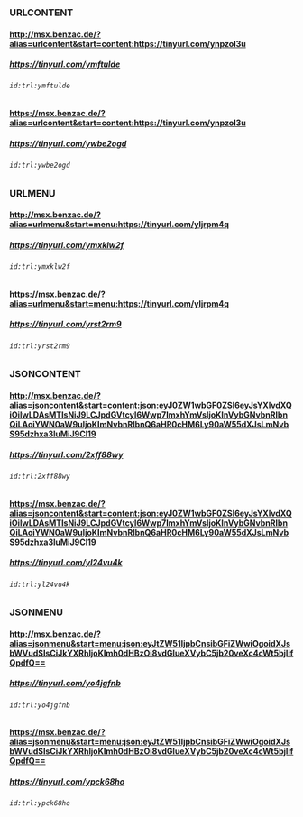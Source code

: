 ### URLCONTENT
#### http://msx.benzac.de/?alias=urlcontent&start=content:https://tinyurl.com/ynpzol3u
##### https://tinyurl.com/ymftulde
###### `id:trl:ymftulde`
#### https://msx.benzac.de/?alias=urlcontent&start=content:https://tinyurl.com/ynpzol3u
##### https://tinyurl.com/ywbe2ogd
###### `id:trl:ywbe2ogd`
### URLMENU
#### http://msx.benzac.de/?alias=urlmenu&start=menu:https://tinyurl.com/yljrpm4q
##### https://tinyurl.com/ymxklw2f
###### `id:trl:ymxklw2f`
#### https://msx.benzac.de/?alias=urlmenu&start=menu:https://tinyurl.com/yljrpm4q
##### https://tinyurl.com/yrst2rm9
###### `id:trl:yrst2rm9`
### JSONCONTENT
#### http://msx.benzac.de/?alias=jsoncontent&start=content:json:eyJ0ZW1wbGF0ZSI6eyJsYXlvdXQiOiIwLDAsMTIsNiJ9LCJpdGVtcyI6Wwp7ImxhYmVsIjoKInVybGNvbnRlbnQiLAoiYWN0aW9uIjoKImNvbnRlbnQ6aHR0cHM6Ly90aW55dXJsLmNvbS95dzhxa3luMiJ9Cl19
##### https://tinyurl.com/2xff88wy
###### `id:trl:2xff88wy`
#### https://msx.benzac.de/?alias=jsoncontent&start=content:json:eyJ0ZW1wbGF0ZSI6eyJsYXlvdXQiOiIwLDAsMTIsNiJ9LCJpdGVtcyI6Wwp7ImxhYmVsIjoKInVybGNvbnRlbnQiLAoiYWN0aW9uIjoKImNvbnRlbnQ6aHR0cHM6Ly90aW55dXJsLmNvbS95dzhxa3luMiJ9Cl19
##### https://tinyurl.com/yl24vu4k
###### `id:trl:yl24vu4k`
### JSONMENU
#### http://msx.benzac.de/?alias=jsonmenu&start=menu:json:eyJtZW51IjpbCnsibGFiZWwiOgoidXJsbWVudSIsCiJkYXRhIjoKImh0dHBzOi8vdGlueXVybC5jb20veXc4cWt5bjIifQpdfQ==
##### https://tinyurl.com/yo4jgfnb
###### `id:trl:yo4jgfnb`
#### https://msx.benzac.de/?alias=jsonmenu&start=menu:json:eyJtZW51IjpbCnsibGFiZWwiOgoidXJsbWVudSIsCiJkYXRhIjoKImh0dHBzOi8vdGlueXVybC5jb20veXc4cWt5bjIifQpdfQ==
##### https://tinyurl.com/ypck68ho
###### `id:trl:ypck68ho`
